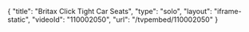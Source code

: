 {
    "title": "Britax Click Tight Car Seats",
    "type": "solo",
    "layout": "iframe-static",
    "videoId": "110002050",
    "url": "\/tvpembed\/110002050"
}